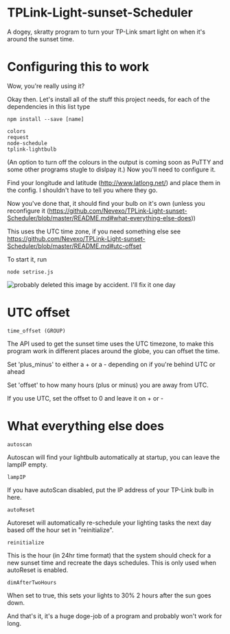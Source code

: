 # TPLink-Light-sunset-Scheduler
A dogey, skratty program to turn your TP-Link smart light on when it's around the sunset time.

# Configuring this to work
Wow, you're really using it?

Okay then. Let's install all of the stuff this project needs, for each of the dependencies in this list type
```
npm install --save [name]
```
```
colors
request
node-schedule
tplink-lightbulb
```
(An option to turn off the colours in the output is coming soon as PuTTY and some other programs stugle to dislpay it.)
Now you'll need to configure it.

Find your longitude and latitude (http://www.latlong.net/) and place them in the config. I shouldn't have to tell you where they go.

Now you've done that, it should find your bulb on it's own (unless you reconfigure it (https://github.com/Nevexo/TPLink-Light-sunset-Scheduler/blob/master/README.md#what-everything-else-does))

This uses the UTC time zone, if you need something else see https://github.com/Nevexo/TPLink-Light-sunset-Scheduler/blob/master/README.md#utc-offset

To start it, run
```
node setrise.js
```

![probably deleted this image by accident. I'll fix it one day](http://nev.lovewump.us/FxhXY7gvk.png)

# UTC offset
```
time_offset (GROUP)
```
The API used to get the sunset time uses the UTC timezone, to make this program work in different places around the globe, you can offset the time.

Set 'plus_minus' to either a + or a - depending on if you're behind UTC or ahead

Set 'offset' to how many hours (plus or minus) you are away from UTC.

If you use UTC, set the offset to 0 and leave it on + or -

# What everything else does

```
autoscan
```
Autoscan will find your lightbulb automatically at startup, you can leave the lampIP empty.
```
lampIP
```
If you have autoScan disabled, put the IP address of your TP-Link bulb in here.
```
autoReset
```
Autoreset will automatically re-schedule your lighting tasks the next day based off the hour set in "reinitialize".
```
reinitialize
```
This is the hour (in 24hr time format) that the system should check for a new sunset time and recreate the days schedules. This is only used when autoReset is enabled.
```
dimAfterTwoHours
```
When set to true, this sets your lights to 30% 2 hours after the sun goes down.

And that's it, it's a huge doge-job of a program and probably won't work for long.
